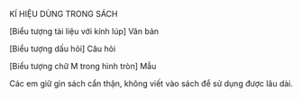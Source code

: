 KÍ HIỆU DÙNG TRONG SÁCH

[Biểu tượng tài liệu với kính lúp] Văn bản

[Biểu tượng dấu hỏi] Câu hỏi

[Biểu tượng chữ M trong hình tròn] Mẫu

Các em giữ gìn sách cẩn thận, không viết vào sách để sử dụng được lâu dài.